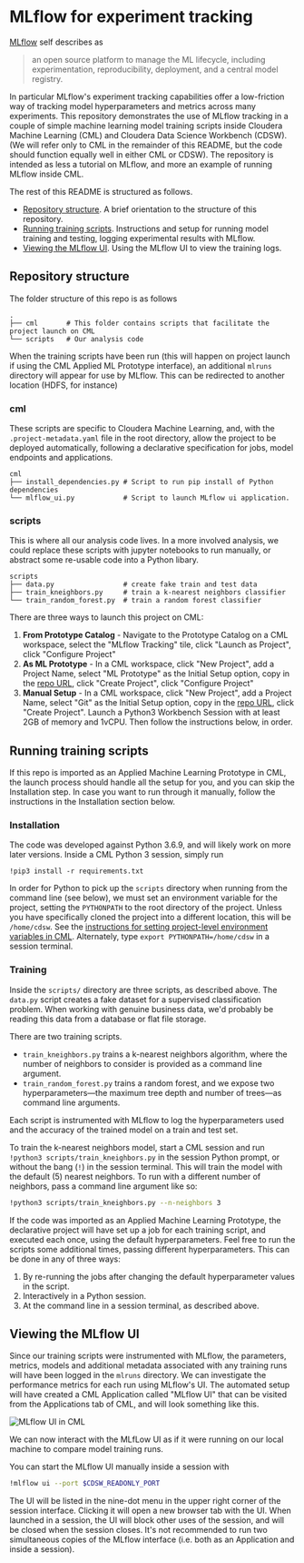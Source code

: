 # MLflow for experiment tracking

[MLflow](https://www.mlflow.org/) self describes as

> an open source platform to manage the ML lifecycle, including experimentation, reproducibility, deployment, and a central model registry.

In particular MLflow's experiment tracking capabilities offer a low-friction way of tracking model hyperparameters and metrics across many experiments.
This repository demonstrates the use of MLflow tracking in a couple of simple machine learning model training scripts inside Cloudera Machine Learning (CML) and Cloudera Data Science Workbench (CDSW).
(We will refer only to CML in the remainder of this README, but the code should function equally well in either CML or CDSW).
The repository is intended as less a tutorial on MLflow, and more an example of running MLflow inside CML.

The rest of this README is structured as follows.

- [Repository structure](#repository-structure).
  A brief orientation to the structure of this repository.
- [Running training scripts](#running-training-scripts).
  Instructions and setup for running model training and testing, logging experimental results with MLflow.
- [Viewing the MLflow UI](#viewing-the-mlflow-ui).
  Using the MLflow UI to view the training logs.

## Repository structure

The folder structure of this repo is as follows

```
.
├── cml       # This folder contains scripts that facilitate the project launch on CML
└── scripts   # Our analysis code
```

When the training scripts have been run (this will happen on project launch if using the CML Applied ML Prototype interface), an additional `mlruns` directory will appear for use by MLflow.
This can be redirected to another location (HDFS, for instance)

### cml

These scripts are specific to Cloudera Machine Learning, and, with the `.project-metadata.yaml` file in the root directory, allow the project to be deployed automatically, following a declarative specification for jobs, model endpoints and applications.

```
cml
├── install_dependencies.py # Script to run pip install of Python dependencies
└── mlflow_ui.py            # Script to launch MLflow ui application.
```

### scripts

This is where all our analysis code lives.
In a more involved analysis, we could replace these scripts with jupyter notebooks to run manually, or abstract some re-usable code into a Python libary.

```
scripts
├── data.py                 # create fake train and test data
├── train_kneighbors.py     # train a k-nearest neighbors classifier
└── train_random_forest.py  # train a random forest classifier
```

There are three ways to launch this project on CML:

1. **From Prototype Catalog** - Navigate to the Prototype Catalog on a CML workspace, select the "MLflow Tracking" tile, click "Launch as Project", click "Configure Project"
2. **As ML Prototype** - In a CML workspace, click "New Project", add a Project Name, select "ML Prototype" as the Initial Setup option, copy in the [repo URL](https://github.com/cloudera/CML_AMP_MLflow_Tracking.git), click "Create Project", click "Configure Project"
3. **Manual Setup** - In a CML workspace, click "New Project", add a Project Name, select "Git" as the Initial Setup option, copy in the [repo URL](https://github.com/cloudera/CML_AMP_MLflow_Tracking.git), click "Create Project". Launch a Python3 Workbench Session with at least 2GB of memory and 1vCPU. Then follow the instructions below, in order.

## Running training scripts

If this repo is imported as an Applied Machine Learning Prototype in CML, the launch process should handle all the setup for you, and you can skip the Installation step.
In case you want to run through it manually, follow the instructions in the Installation section below.

### Installation

The code was developed against Python 3.6.9, and will likely work on more later versions.
Inside a CML Python 3 session, simply run

```
!pip3 install -r requirements.txt
```

In order for Python to pick up the `scripts` directory when running from the command line (see below), we must set an environment variable for the project, setting the `PYTHONPATH` to the root directory of the project.
Unless you have specifically cloned the project into a different location, this will be `/home/cdsw`.
See the [instructions for setting project-level environment variables in CML](https://docs.cloudera.com/machine-learning/cloud/engines/topics/ml-environment-variables.html).
Alternately, type `export PYTHONPATH=/home/cdsw` in a session terminal.


### Training

Inside the `scripts/` directory are three scripts, as described above.
The `data.py` script creates a fake dataset for a supervised classification problem.
When working with genuine business data, we'd probably be reading this data from a database or flat file storage.

There are two training scripts.

- `train_kneighbors.py` trains a k-nearest neighbors algorithm, where the number of neighbors to consider is provided as a command line argument.
- `train_random_forest.py` trains a random forest, and we expose two hyperparameters&mdash;the maximum tree depth and number of trees&mdash;as command line arguments.

Each script is instrumented with MLflow to log the hyperparameters used and the accuracy of the trained model on a train and test set.

To train the k-nearest neighbors model, start a CML session and run `!python3 scripts/train_kneighbors.py` in the session Python prompt, or without the bang (`!`) in the session terminal.
This will train the model with the default (5) nearest neighbors.
To run with a different number of neighbors, pass a command line argument like so:

```bash
!python3 scripts/train_kneighbors.py --n-neighbors 3
```

If the code was imported as an Applied Machine Learning Prototype, the declarative project will have set up a job for each training script, and executed each once, using the default hyperparameters.
Feel free to run the scripts some additional times, passing different hyperparameters.
This can be done in any of three ways:

1. By re-running the jobs after changing the default hyperparameter values in the script.
2. Interactively in a Python session.
3. At the command line in a session terminal, as described above.

## Viewing the MLflow UI

Since our training scripts were instrumented with MLflow, the parameters, metrics, models and additional metadata associated with any training runs will have been logged in the `mlruns` directory.
We can investigate the performance metrics for each run using MLflow's UI.
The automated setup will have created a CML Application called "MLflow UI" that can be visited from the Applications tab of CML, and will look something like this.

![MLflow UI in CML](docs/images/mlflow-ui.png)

We can now interact with the MLfLow UI as if it were running on our local machine to compare model training runs.

You can start the MLflow UI manually inside a session with

```bash
!mlflow ui --port $CDSW_READONLY_PORT
```

The UI will be listed in the nine-dot menu in the upper right corner of the session interface.
Clicking it will open a new browser tab with the UI.
When launched in a session, the UI will block other uses of the session, and will be closed when the session closes.
It's not recommended to run two simultaneous copies of the MLflow interface (i.e. both as an Application and inside a session).
